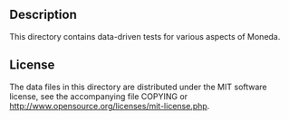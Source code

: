 Description
------------

This directory contains data-driven tests for various aspects of Moneda.

License
--------

The data files in this directory are distributed under the MIT software
license, see the accompanying file COPYING or
http://www.opensource.org/licenses/mit-license.php.

